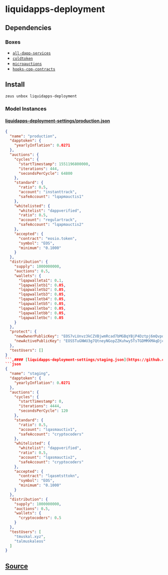 
liquidapps-deployment 
====================




## Dependencies
### Boxes
* [`all-dapp-services`](all-dapp-services.md)
* [`coldtoken`](coldtoken.md)
* [`microauctions`](microauctions.md)
* [`hooks-cpp-contracts`](hooks-cpp-contracts.md)




## Install
```bash
zeus unbox liquidapps-deployment
```










### Model Instances
#### [liquidapps-deployment-settings/production.json](https://github.com/liquidapps-io/zeus-sdk/tree/master/boxes/groups/dapp-network/liquidapps-deployment/models/liquidapps-deployment-settings/production.json)
```json
{
  "name": "production",
  "dapptoken": {
    "yearlyInflation": 0.0271
  },
  "auctions": {
    "cycles": {
      "startTimestamp": 1551196800000,
      "iterations": 444,
      "secondsPerCycle": 64800
    },
    "standard": {
      "ratio": 0.5,
      "account": "instanttrack",
      "safeAccount": "lqapmauctis1"
    },
    "whitelisted": {
      "whitelist": "dappverified",
      "ratio": 0.5,
      "account": "regulartrack",
      "safeAccount": "lqapmauctis2"
    },
    "accepted": {
      "contract": "eosio.token",
      "symbol": "EOS",
      "minimum": "0.1000"
    }
  },
  "distribution": {
    "supply": 1000000000,
    "auctions": 0.5,
    "wallets": {
      "lqapwalleta1": 0.1,
      "lqapwalletb1": 0.05,
      "lqapwalletb2": 0.05,
      "lqapwalletb3": 0.05,
      "lqapwalletb4": 0.05,
      "lqapwalletb5": 0.05,
      "lqapwalletba": 0.05,
      "lqapwalletbb": 0.05,
      "lqapwalletbc": 0.05
    }
  },
  "protect": {
    "newOwnerPublicKey": "EOS7vLUnvz3kCZVBjwmRcad7bMGBqYBjP4Dztpj6mQvpdCtniYkLd",
    "newActivePublicKey": "EOS5TuGNWU3g7QtneyNGopZZKuhwy5TsTGDMMXMAqDjc2LaUpJvUp"
  },
  "testUsers": []
}
```,#### [liquidapps-deployment-settings/staging.json](https://github.com/liquidapps-io/zeus-sdk/tree/master/boxes/groups/dapp-network/liquidapps-deployment/models/liquidapps-deployment-settings/staging.json)
```json
{
  "name": "staging",
  "dapptoken": {
    "yearlyInflation": 0.0271
  },
  "auctions": {
    "cycles": {
      "startTimestamp": 0,
      "iterations": 4444,
      "secondsPerCycle": 120
    },
    "standard": {
      "ratio": 0.5,
      "account": "lqasmauctiv1",
      "safeAccount": "cryptocoders"
    },
    "whitelisted": {
      "whitelist": "dappverified",
      "ratio": 0.5,
      "account": "lqasmauctiv2",
      "safeAccount": "cryptocoders"
    },
    "accepted": {
      "contract": "lqasmtsttokn",
      "symbol": "EOS",
      "minimum": "0.1000"
    }
  },
  "distribution": {
    "supply": 1000000000,
    "auctions": 0.5,
    "wallets": {
      "cryptocoders": 0.5
    }
  },
  "testUsers": [
    "tmuskal.xyz",
    "talmuskaleos"
  ]
}
```
## [Source](https://github.com/liquidapps-io/zeus-sdk/tree/master/boxes/groups/dapp-network/liquidapps-deployment)
